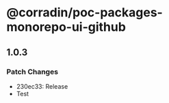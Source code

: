 # @corradin/poc-packages-monorepo-ui-github

## 1.0.3

### Patch Changes

- 230ec33: Release
- Test
